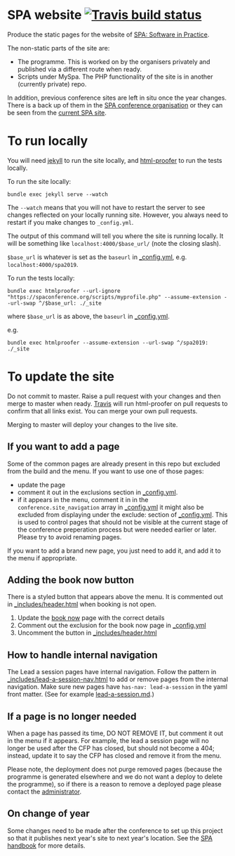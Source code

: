 # SPA website [![Travis build status](https://api.travis-ci.org/spaconference/spa-website.svg?branch=master)](https://travis-ci.org/spaconference/spa-website)

Produce the static pages for the website of [SPA: Software in Practice](https://spaconference.org).

The non-static parts of the site are:

 - The programme. This is worked on by the organisers privately and published via a different route when ready.
 - Scripts under MySpa. The PHP functionality of the site is in another (currently private) repo.

In addition, previous conference sites are left in situ once the year changes. There is a back up of them in the [SPA conference organisation](https://github.com/spaconference/previous-spa-sites) or they can be seen from the [current SPA site](https://spaconference.org).

# To run locally

You will need [jekyll](https://jekyllrb.com/docs/quickstart/) to run the site locally, and [html-proofer](https://rubygems.org/gems/html-proofer/) to run the tests locally.

To run the site locally:

```
bundle exec jekyll serve --watch
```

The `--watch` means that you will not have to restart the server to see changes reflected on your locally running site. However, you always need to restart if you make changes to `_config.yml`.

The output of this command will tell you where the site is running locally. It will be something like `localhost:4000/$base_url/` (note the closing slash).

`$base_url` is whatever is set as the `baseurl` in [_config.yml](_config.yml), e.g. `localhost:4000/spa2019`.

To run the tests locally:

```
bundle exec htmlproofer --url-ignore "https://spaconference.org/scripts/myprofile.php" --assume-extension --url-swap ^/$base_url: ./_site
```

where `$base_url` is as above, the `baseurl` in [_config.yml](_config.yml).

e.g.

```
bundle exec htmlproofer --assume-extension --url-swap ^/spa2019: ./_site
```

# To update the site

Do not commit to master. Raise a pull request with your changes and then merge to master when ready. [Travis](https://travis-ci.org/spaconference/spa-website) will run html-proofer on pull requests to confirm that all links exist. You can merge your own pull requests.

Merging to master will deploy your changes to the live site.

## If you want to add a page

Some of the common pages are already present in this repo but excluded from the build and the menu. If you want to use one of those pages:

- update the page
- comment it out in the exclusions section in [_config.yml](_config.yml).
- if it appears in the menu, comment it in in the `conference.site_navigation` array in [_config.yml](_config.yml)
it might also be excluded from displaying under the exclude: section of [_config.yml](_config.yml). This is used to control pages that should not be visible at the current stage of the conference preperation process but were needed earlier or later. Please try to avoid renaming pages.

If you want to add a brand new page, you just need to add it, and add it to the menu if appropriate.

## Adding the book now button

There is a styled button that appears above the menu. It is commented out in
[_includes/header.html](_includes/header.html) when booking is not open.

1. Update the [book now](book-now.md) page with the correct details
1. Comment out the exclusion for the book now page in [_config.yml](_config.yml)
1. Uncomment the button in [_includes/header.html](_includes/header.html)

## How to handle internal navigation

The Lead a session pages have internal navigation. Follow the pattern in [_includes/lead-a-session-nav.html](_includes/lead-a-session-nav.html) to add or remove pages from the internal navigation. Make sure new pages have `has-nav: lead-a-session` in the yaml front matter. (See for example [lead-a-session.md](/lead-a-session.md).)

## If a page is no longer needed

When a page has passed its time, DO NOT REMOVE IT, but comment it out in the menu if it appears. For example, the lead a session page will no longer be used after the CFP has closed, but should not become a 404; instead, update it to say the CFP has closed and remove it from the menu.

Please note, the deployment does not purge removed pages (because the programme is generated elsewhere and we do not want a deploy to delete the programme), so if there is a reason to remove a deployed page please contact the [administrator](mailto:website@spaconference.org).

## On change of year

Some changes need to be made after the conference to set up this project so that it publishes next year's site to next year's location. See the [SPA handbook](https://github.com/spaconference/spa-handbook/blob/master/website/change-of-year.md) for more details.
